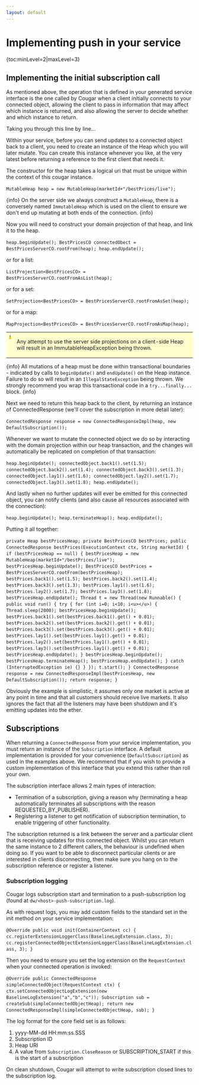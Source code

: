 ```yaml
---
layout: default
---
```

# Implementing push in your service

{toc:minLevel=2|maxLevel=3}

## Implementing the initial subscription call

As mentioned above, the operation that is defined in your generated service interface is the one called by Cougar when a
client initially connects to your connected object, allowing the client to pass in information that may affect which
instance is returned, and also allowing the server to decide whether and which instance to return.

Taking you through this line by line...

Within your service, before you can send updates to a connected object back to a client, you need to create an instance
of the Heap which you will later mutate. You can create this instance whenever you like, at the very latest before returning
a reference to the first client that needs it.

The constructor for the heap takes a logical uri that must be unique within the context of this cougar instance.

`
  MutableHeap heap = new MutableHeap(marketId+"/bestPrices/live");
`

{info}
On the server side we always construct a `MutableHeap`, there is a conversely named `ImmutableHeap` which is used
on the client to ensure we don't end up mutating at both ends of the connection.
{info}

Now you will need to construct your domain projection of that heap, and link it to the heap.

`
heap.beginUpdate();
BestPricesCO connectedObect = BestPricesServerCO.rootFrom(heap);
heap.endUpdate();
`

or for a list:

`
    ListProjection<BestPricesCO> = BestPricesServerCO.rootFromAsList(heap);
`

or for a set:

`
    SetProjection<BestPricesCO> = BestPricesServerCO.rootFromAsSet(heap);
`

or for a map:

`
    MapProjection<BestPricesCO> = BestPricesServerCO.rootFromAsMap(heap);
`


<table style='background-color: #FFFFCE;'>
    <tr>
        <td valign='top'><img src='warning.gif' width='16' height='16' align='center' valign='middle' border='0'></td>
        <td><p>Any attempt to use the server side projections on a client-side Heap will result in an ImmutableHeapException being thrown.</p></td>
    </tr>
</table>


{info}
All mutations of a heap must be done within transactional boundaries - indicated by calls to `beginUpdate()` and
`endUpdate()` on the Heap instance. Failure to do so will result in an `IllegalStateException` being thrown. We
strongly recommend you wrap this transactional code in a `try...finally...` block.
{info}

Next we need to return this heap back to the client, by returning an instance of ConnectedResponse (we'll cover the
subscription in more detail later):

`
ConnectedResponse response = new ConnectedResponseImpl(heap, new DefaultSubscription());
`

Whenever we want to mutate the connected object we do so by interacting with the domain projection within our heap
transaction, and the changes will automatically be replicated on completion of that transaction:

`
heap.beginUpdate();
connectedObject.back1().set(1.5);
connectedObject.back2().set(1.4);
connectedObject.back3().set(1.3);
connectedObject.lay1().set(1.6);
connectedObject.lay2().set(1.7);
connectedObject.lay3().set(1.8);
heap.endUpdate();
`

And lastly when no further updates will ever be emitted for this connected object, you can notify clients (and also
cause all resources associated with the connection):

`
heap.beginUpdate();
heap.terminateHeap();
heap.endUpdate();
`

Putting it all together:

`
private Heap bestPricesHeap;
private BestPricesCO bestPrices;
public ConnectedResponse bestPrices(ExecutionContext ctx, String marketId) {
  if (bestPricesHeap == null) {
    bestPricesHeap = new MutableHeap(marketId+"/bestPrices/live");
    bestPricesHeap.beginUpdate();
    BestPricesCO bestPrices = BestPricesServerCO.rootFrom(bestPricesHeap);
    bestPrices.back1().set(1.5);
    bestPrices.back2().set(1.4);
    bestPrices.back3().set(1.3);
    bestPrices.lay1().set(1.6);
    bestPrices.lay2().set(1.7);
    bestPrices.lay3().set(1.8);
    bestPricesHeap.endUpdate();
    Thread t = new Thread(new Runnable() {
      public void run() {
        try {
          for (int i=0; i<10; i<u></u>) {
            Thread.sleep(2000);
            bestPricesHeap.beginUpdate();
            bestPrices.back1().set(bestPrices.back1().get() + 0.01);
            bestPrices.back2().set(bestPrices.back2().get() + 0.01);
            bestPrices.back3().set(bestPrices.back3().get() + 0.01);
            bestPrices.lay1().set(bestPrices.lay1().get() + 0.01);
            bestPrices.lay2().set(bestPrices.lay1().get() + 0.01);
            bestPrices.lay3().set(bestPrices.lay1().get() + 0.01);
            bestPricesHeap.endUpdate();
          }
          bestPricesHeap.beginUpdate();
          bestPricesHeap.terminateHeap();
          bestPricesHeap.endUpdate();
        } catch (InterruptedException ie) {}
      }
    });
    t.start();
  }
  ConnectedResponse response = new ConnectedResponseImpl(bestPricesHeap, new DefaultSubscription());
  return response;
}
`

Obviously the example is simplistic, it assumes only one market is active at any point in time and that all customers
should receive live markets. It also ignores the fact that all the listeners may have been shutdown and it's emitting
updates into the ether.

## Subscriptions

When returning a `ConnectedResponse` from your service implementation, you must return an instance of the
`Subscription` interface. A default implementation is provided for your convenience (`DefaultSubscription`) as
used in the examples above. We recommend that if you wish to provide a custom implementation of this interface that you
extend this rather than roll your own.

The subscription interface allows 2 main types of interaction:

* Termination of a subscription, giving a reason why (terminating a heap automatically terminates all subscriptions with
the reason REQUESTED_BY_PUBLISHER).
* Registering a listener to get notification of subscription termination, to enable triggering of other functionality.

The subscription returned is a link between the server and a particular client that is receiving updates for this connected
object. Whilst you can return the same instance to 2 different callers, the behaviour is undefined when doing so. If you
want to be able to disconnect particular clients or are interested in clients disconnecting, then make sure you hang on
to the subscription reference or register a listener.

### Subscription logging

Cougar logs subscription start and termination to a push-subscription log (found at `dw/<host>-push-subscription.log`).

As with request logs, you may add custom fields to the standard set in the init method on your service implementation:

`
    @Override
    public void init(ContainerContext cc) {
        cc.registerExtensionLoggerClass(BaselineLogExtension.class, 3);
        cc.registerConnectedObjectExtensionLoggerClass(BaselineLogExtension.class, 3);
    }
`

Then you need to ensure you set the log extension on the `RequestContext` when your connected operation is invoked:

`
    @Override
    public ConnectedResponse simpleConnectedObject(RequestContext ctx) {
        ctx.setConnectedObjectLogExtension(new BaselineLogExtension("a","b","c"));
        Subscription sub = createSub(simpleConnectedObjectHeap);
        return new ConnectedResponseImpl(simpleConnectedObjectHeap, sub);
    }
`

The log format for the core field set is as follows:

1. yyyy-MM-dd HH:mm:ss.SSS
2. Subscription ID
3. Heap URI
4. A value from `Subscription.CloseReason` or SUBSCRIPTION_START if this is the start of a subscription

On clean shutdown, Cougar will attempt to write subscription closed lines to the subscription log.

